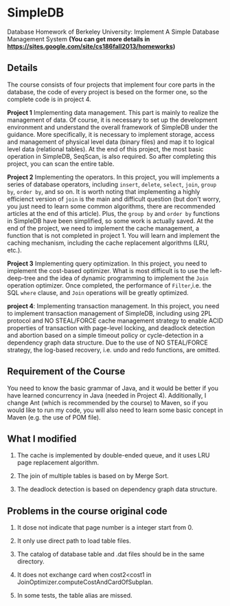 # SimpleDB
Database Homework of Berkeley University: Implement A Simple Database Management System 
**(You can get more details in https://sites.google.com/site/cs186fall2013/homeworks)**

## Details
The course consists of four projects that implement four core parts in the database, the code of every project is besed on the former one, so the complete code is in project 4.

**Project 1**
Implementing data management. This part is mainly to realize the management of data. Of course, it is necessary to set up the development environment and understand the overall framework of SimpleDB under the guidance. More specifically, it is necessary to implement storage, access and management of physical level data (binary files) and map it to logical level data (relational tables). At the end of this project, the most basic operation in SimpleDB, SeqScan, is also required. So after completing this project, you can scan the entire table.

**Project 2**
Implementing the operators. In this project, you will implements a series of database operators, including `insert`, `delete`, `select`, `join`, `group by`, `order by`, and so on. It is worth noting that implementing a highly efficienct version of `join` is the main and difficult question (but don't worry, you just need to learn some common algorithms, there are recommended articles at the end of this article). Plus, the `group by` and `order by` functions in SimpleDB have been simplified, so some work is actually saved. At the end of the project, we need to implement the cache management, a function that is not completed in project 1. You will learn and implement the caching mechanism, including the cache replacement algorithms (LRU, etc.).

**Project 3**
Implementing query optimization. In this project, you need to implement the cost-based optimizer. What is most difficult is to use the left-deep-tree and the idea of dynamic programming to implement the `Join` operation optimizer. Once completed, the performance of `Filter`,i.e. the SQL `where` clause, and `Join` operations will be greatly optimized.

**project 4**: Implementing transaction management. In this project, you need to implement transaction management of SimpleDB, including using 2PL protocol and NO STEAL/FORCE cache management strategy to enable ACID properties of transaction with page-level locking, and deadlock detection and abortion based on a simple timeout policy or cycle-detection in a dependency graph data structure. Due to the use of NO STEAL/FORCE strategy, the log-based recovery, i.e. undo and redo functions, are omitted.

## Requirement of the Course
You need to know the basic grammar of Java, and it would be better if you have learned concurrency in Java (needed in Project 4). Additionally, I change Ant (which is recommended by the course) to Maven, so if you would like to run my code, you will also need to learn some basic concept in Maven (e.g. the use of POM file).

## What I modified
1. The cache is implemented by double-ended queue, and it uses LRU page replacement algorithm.

2. The join of multiple tables is based on by Merge Sort.

3. The deadlock detection is based on dependency graph data structure.

## Problems in the course original code
1. It dose not indicate that page number is a integer start from 0.

2. It only use direct path to load table files.

3. The catalog of database table and .dat files should be in the same directory.

4. It does not exchange card when cost2<cost1 in JoinOptimizer.computeCostAndCardOfSubplan.

5. In some tests, the table alias are missed.
